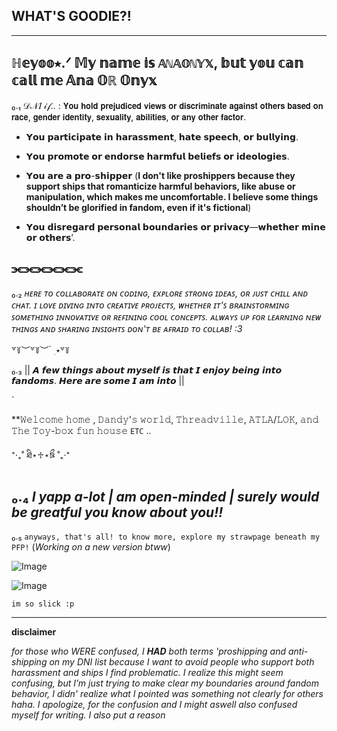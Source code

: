 ## WHAT'S GOODIE?!

- - - - - - - - - - - - - - - - - - - - - - - - - - - - - - - - - - - - - - - - - - - - - - 



  ℍ𝕖𝕪𝕠𝕠⭑.ᐟ 𝕄𝕪 𝕟𝕒𝕞𝕖 𝕚𝕤 `𝔸ℕ𝔸𝕆ℕ𝕐𝕏`, 𝕓𝕦𝕥 𝕪𝕠𝕦 𝕔𝕒𝕟 𝕔𝕒𝕝𝕝 𝕞𝕖 𝔸𝕟𝕒 𝕆ℝ 𝕆𝕟𝕪𝕩
----------

₀.₁ 𝒟𝒩𝐼 𝒾𝒻.. : 𝗬𝗼𝘂 𝗵𝗼𝗹𝗱 𝗽𝗿𝗲𝗷𝘂𝗱𝗶𝗰𝗲𝗱 𝘃𝗶𝗲𝘄𝘀 𝗼𝗿 𝗱𝗶𝘀𝗰𝗿𝗶𝗺𝗶𝗻𝗮𝘁𝗲 𝗮𝗴𝗮𝗶𝗻𝘀𝘁 𝗼𝘁𝗵𝗲𝗿𝘀 𝗯𝗮𝘀𝗲𝗱 𝗼𝗻 𝗿𝗮𝗰𝗲, 𝗴𝗲𝗻𝗱𝗲𝗿 𝗶𝗱𝗲𝗻𝘁𝗶𝘁𝘆, 𝘀𝗲𝘅𝘂𝗮𝗹𝗶𝘁𝘆, 𝗮𝗯𝗶𝗹𝗶𝘁𝗶𝗲𝘀, 𝗼𝗿 𝗮𝗻𝘆 𝗼𝘁𝗵𝗲𝗿 𝗳𝗮𝗰𝘁𝗼𝗿.

- 𝗬𝗼𝘂 𝗽𝗮𝗿𝘁𝗶𝗰𝗶𝗽𝗮𝘁𝗲 𝗶𝗻 𝗵𝗮𝗿𝗮𝘀𝘀𝗺𝗲𝗻𝘁, 𝗵𝗮𝘁𝗲 𝘀𝗽𝗲𝗲𝗰𝗵, 𝗼𝗿 𝗯𝘂𝗹𝗹𝘆𝗶𝗻𝗴.


- 𝗬𝗼𝘂 𝗽𝗿𝗼𝗺𝗼𝘁𝗲 𝗼𝗿 𝗲𝗻𝗱𝗼𝗿𝘀𝗲 𝗵𝗮𝗿𝗺𝗳𝘂𝗹 𝗯𝗲𝗹𝗶𝗲𝗳𝘀 𝗼𝗿 𝗶𝗱𝗲𝗼𝗹𝗼𝗴𝗶𝗲𝘀.


- 𝗬𝗼𝘂 𝗮𝗿𝗲 𝗮 𝗽𝗿𝗼-𝘀𝗵𝗶𝗽𝗽𝗲𝗿 (**I don't like proshippers because they support ships that romanticize harmful behaviors, like abuse or manipulation, which makes me uncomfortable. I believe some things shouldn’t be glorified in fandom, even if it's fictional**)

- 𝗬𝗼𝘂 𝗱𝗶𝘀𝗿𝗲𝗴𝗮𝗿𝗱 𝗽𝗲𝗿𝘀𝗼𝗻𝗮𝗹 𝗯𝗼𝘂𝗻𝗱𝗮𝗿𝗶𝗲𝘀 𝗼𝗿 𝗽𝗿𝗶𝘃𝗮𝗰𝘆—𝘄𝗵𝗲𝘁𝗵𝗲𝗿 𝗺𝗶𝗻𝗲 𝗼𝗿 𝗼𝘁𝗵𝗲𝗿𝘀’.

⫘⫘⫘⫘⫘⫘
---
₀.₂ *ʜᴇʀᴇ ᴛᴏ ᴄᴏʟʟᴀʙᴏʀᴀᴛᴇ ᴏɴ ᴄᴏᴅɪɴɢ, ᴇxᴘʟᴏʀᴇ ꜱᴛʀᴏɴɢ ɪᴅᴇᴀꜱ, ᴏʀ ᴊᴜꜱᴛ ᴄʜɪʟʟ ᴀɴᴅ ᴄʜᴀᴛ. ɪ ʟᴏᴠᴇ ᴅɪᴠɪɴɢ ɪɴᴛᴏ ᴄʀᴇᴀᴛɪᴠᴇ ᴘʀᴏᴊᴇᴄᴛꜱ, ᴡʜᴇᴛʜᴇʀ ɪᴛ'ꜱ ʙʀᴀɪɴꜱᴛᴏʀᴍɪɴɢ ꜱᴏᴍᴇᴛʜɪɴɢ ɪɴɴᴏᴠᴀᴛɪᴠᴇ ᴏʀ ʀᴇꜰɪɴɪɴɢ ᴄᴏᴏʟ ᴄᴏɴᴄᴇᴘᴛꜱ. ᴀʟᴡᴀʏꜱ ᴜᴘ ꜰᴏʀ ʟᴇᴀʀɴɪɴɢ ɴᴇᴡ ᴛʜɪɴɢꜱ ᴀɴᴅ ꜱʜᴀʀɪɴɢ ɪɴꜱɪɢʜᴛꜱ ᴅᴏɴ'ᴛ ʙᴇ ᴀꜰʀᴀɪᴅ ᴛᴏ ᴄᴏʟʟᴀʙ! :3*

꒷꒦︶꒷꒦︶ ๋ ࣭ ⭑꒷꒦

₀.₃ || 𝘼 𝙛𝙚𝙬 𝙩𝙝𝙞𝙣𝙜𝙨 𝙖𝙗𝙤𝙪𝙩 𝙢𝙮𝙨𝙚𝙡𝙛 𝙞𝙨 𝙩𝙝𝙖𝙩 𝙄 𝙚𝙣𝙟𝙤𝙮 𝙗𝙚𝙞𝙣𝙜 𝙞𝙣𝙩𝙤 𝙛𝙖𝙣𝙙𝙤𝙢𝙨. 𝙃𝙚𝙧𝙚 𝙖𝙧𝙚 𝙨𝙤𝙢𝙚 𝙄 𝙖𝙢 𝙞𝙣𝙩𝙤 ||

`

**𝚆𝚎𝚕𝚌𝚘𝚖𝚎 𝚑𝚘𝚖𝚎 , 𝙳𝚊𝚗𝚍𝚢'𝚜 𝚠𝚘𝚛𝚕𝚍, 𝚃𝚑𝚛𝚎𝚊𝚍𝚟𝚒𝚕𝚕𝚎, 𝙰𝚃𝙻𝙰/𝙻𝙾𝙺, 𝚊𝚗𝚍 𝚃𝚑𝚎 𝚃𝚘𝚢-𝚋𝚘𝚡 𝚏𝚞𝚗 𝚑𝚘𝚞𝚜𝚎 `ETC` ..
`
`

⁺‧₊˚ ཐི⋆♱⋆ཋྀ ˚₊‧⁺

₀.₄ *I yapp a-lot | am open-minded | surely would be greatful you know about you!!*
---

₀.₅ `anyways, that's all! to know more, explore my strawpage beneath my PFP!` (*Working on a new version btww*)


![Image](https://github.com/user-attachments/assets/c6ae7948-f35d-4af0-8183-ed2feae8ac6b) 

![Image](https://github.com/user-attachments/assets/eb21fd09-0c4d-430a-985a-3115b23a87c8)

`im so slick :p`

---

**disclaimer**

*for those who WERE confused, I **HAD** both terms 'proshipping and anti-shipping on my DNI list because I want to avoid people who support both harassment and ships I find problematic. I realize this might seem confusing, but I’m just trying to make clear my boundaries around fandom behavior, I didn' realize what I pointed was something not clearly for others haha. I apologize, for the confusion and I might aswell also confused myself for writing. I also put a reason* 
